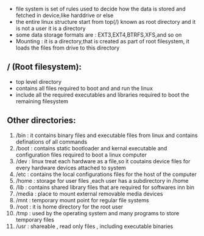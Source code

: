 - file system is set of rules used to decide how the data is stored and fetched in device,like harddrive or else
- the entire linux structure start from top(/) known as  root directory and it is not a user it is a directory
- some data storage formats are : EXT3,EXT4,BTRFS,XFS,and so on
- Mounting : it is a directory,that is created as part of root filesystem, it loads the files from drive to this directory
## / (Root filesystem):
- top level directory
- contains all files required to boot and and run the linux
- include all the required executables and libraries required to boot the remaining filesystem
## Other directories:
1. /bin : it contains binary files and executable files from linux and contains definations of all commands
2. /boot : contains static bootloader and kernal executable and configuration files required to boot a linux computer
3. /dev : linux treat each hardware as a file,so it coutains device files for every hardware devices attached to system
4. /etc : contains the local configurations files for the host of the computer
5. /home : storage for user files ,each user has a subdirectory in /home
6. /lib : contains shared library files that are required for softwares inn bin
7. /media : place to mount external removable media devices
8. /mnt : temporary mount point for regular file systems
9. /root : it is home directory for the root user
10. /tmp : used by the operating system and many programs to store temporary files
11. /usr : shareable , read only files , including executable binaries 